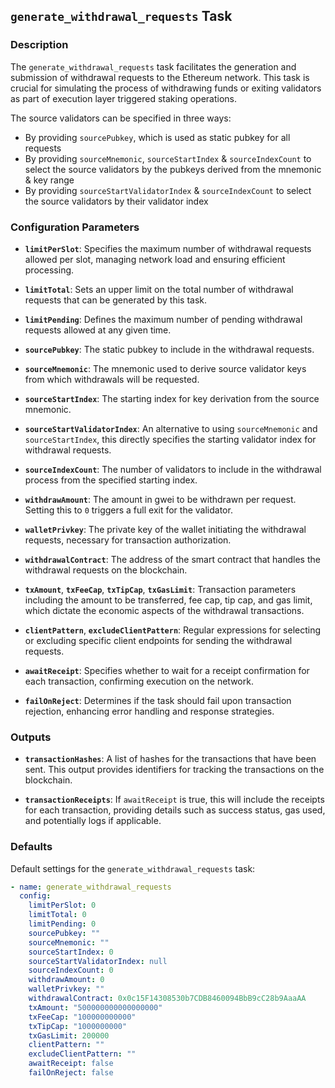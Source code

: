 ## `generate_withdrawal_requests` Task

### Description
The `generate_withdrawal_requests` task facilitates the generation and submission of withdrawal requests to the Ethereum network. This task is crucial for simulating the process of withdrawing funds or exiting validators as part of execution layer triggered staking operations.

The source validators can be specified in three ways:
- By providing `sourcePubkey`, which is used as static pubkey for all requests
- By providing `sourceMnemonic`, `sourceStartIndex` & `sourceIndexCount` to select the source validators by the pubkeys derived from the mnemonic & key range
- By providing `sourceStartValidatorIndex` & `sourceIndexCount` to select the source validators by their validator index

### Configuration Parameters

- **`limitPerSlot`**:
  Specifies the maximum number of withdrawal requests allowed per slot, managing network load and ensuring efficient processing.

- **`limitTotal`**:
  Sets an upper limit on the total number of withdrawal requests that can be generated by this task.

- **`limitPending`**:
  Defines the maximum number of pending withdrawal requests allowed at any given time.

- **`sourcePubkey`**:
  The static pubkey to include in the withdrawal requests.

- **`sourceMnemonic`**:
  The mnemonic used to derive source validator keys from which withdrawals will be requested.

- **`sourceStartIndex`**:
  The starting index for key derivation from the source mnemonic.

- **`sourceStartValidatorIndex`**:
  An alternative to using `sourceMnemonic` and `sourceStartIndex`, this directly specifies the starting validator index for withdrawal requests.

- **`sourceIndexCount`**:
  The number of validators to include in the withdrawal process from the specified starting index.

- **`withdrawAmount`**:
  The amount in gwei to be withdrawn per request. Setting this to `0` triggers a full exit for the validator.

- **`walletPrivkey`**:
  The private key of the wallet initiating the withdrawal requests, necessary for transaction authorization.

- **`withdrawalContract`**:
  The address of the smart contract that handles the withdrawal requests on the blockchain.

- **`txAmount`**, **`txFeeCap`**, **`txTipCap`**, **`txGasLimit`**:
  Transaction parameters including the amount to be transferred, fee cap, tip cap, and gas limit, which dictate the economic aspects of the withdrawal transactions.

- **`clientPattern`**, **`excludeClientPattern`**:
  Regular expressions for selecting or excluding specific client endpoints for sending the withdrawal requests.

- **`awaitReceipt`**:
  Specifies whether to wait for a receipt confirmation for each transaction, confirming execution on the network.

- **`failOnReject`**:
  Determines if the task should fail upon transaction rejection, enhancing error handling and response strategies.

### Outputs

- **`transactionHashes`**:
  A list of hashes for the transactions that have been sent. This output provides identifiers for tracking the transactions on the blockchain.

- **`transactionReceipts`**:
  If `awaitReceipt` is true, this will include the receipts for each transaction, providing details such as success status, gas used, and potentially logs if applicable.

### Defaults

Default settings for the `generate_withdrawal_requests` task:

```yaml
- name: generate_withdrawal_requests
  config:
    limitPerSlot: 0
    limitTotal: 0
    limitPending: 0
    sourcePubkey: ""
    sourceMnemonic: ""
    sourceStartIndex: 0
    sourceStartValidatorIndex: null
    sourceIndexCount: 0
    withdrawAmount: 0
    walletPrivkey: ""
    withdrawalContract: 0x0c15F14308530b7CDB8460094BbB9cC28b9AaaAA
    txAmount: "500000000000000000"
    txFeeCap: "100000000000"
    txTipCap: "1000000000"
    txGasLimit: 200000
    clientPattern: ""
    excludeClientPattern: ""
    awaitReceipt: false
    failOnReject: false
```